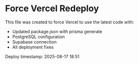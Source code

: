 # Force Vercel Redeploy

This file was created to force Vercel to use the latest code with:
- Updated package.json with prisma generate
- PostgreSQL configuration 
- Supabase connection
- All deployment fixes

Deploy timestamp: 2025-08-17 18:51

